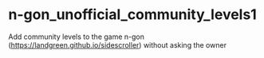 # n-gon_unofficial_community_levels1
Add community levels to the game n-gon (https://landgreen.github.io/sidescroller) without asking the owner
